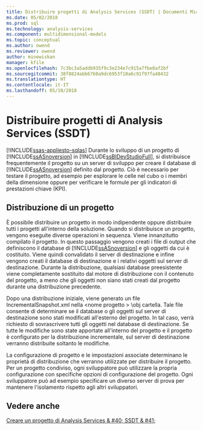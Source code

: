 ```yaml
---
title: Distribuire progetti di Analysis Services (SSDT) | Documenti Microsoft
ms.date: 05/02/2018
ms.prod: sql
ms.technology: analysis-services
ms.component: multidimensional-models
ms.topic: conceptual
ms.author: owend
ms.reviewer: owend
author: minewiskan
manager: kfile
ms.openlocfilehash: 7c3bc3a5addb935f9c3e234e7c915a7fbe8af2bf
ms.sourcegitcommit: 38f8824abb6760a9dc6953f10a6c91f97fa48432
ms.translationtype: HT
ms.contentlocale: it-IT
ms.lasthandoff: 05/10/2018
---
```

# <a name="deploy-analysis-services-projects-ssdt"></a>Distribuire progetti di Analysis Services (SSDT)
[!INCLUDE[ssas-appliesto-sqlas](../../includes/ssas-appliesto-sqlas.md)]
  Durante lo sviluppo di un progetto di [!INCLUDE[ssASnoversion](../../includes/ssasnoversion-md.md)] in [!INCLUDE[ssBIDevStudioFull](../../includes/ssbidevstudiofull-md.md)], si distribuisce frequentemente il progetto su un server di sviluppo per creare il database di [!INCLUDE[ssASnoversion](../../includes/ssasnoversion-md.md)] definito dal progetto. Ciò è necessario per testare il progetto, ad esempio per esplorare le celle nel cubo o i membri della dimensione oppure per verificare le formule per gli indicatori di prestazioni chiave (KPI).  
  
## <a name="deploying-a-project"></a>Distribuzione di un progetto  
 È possibile distribuire un progetto in modo indipendente oppure distribuire tutti i progetti all'interno della soluzione. Quando si distribuisce un progetto, vengono eseguite diverse operazioni in sequenza. Viene innanzitutto compilato il progetto. In questo passaggio vengono creati i file di output che definiscono il database di [!INCLUDE[ssASnoversion](../../includes/ssasnoversion-md.md)] e gli oggetti da cui è costituito. Viene quindi convalidato il server di destinazione e infine vengono creati il database di destinazione e i relativi oggetti sul server di destinazione. Durante la distribuzione, qualsiasi database preesistente viene completamente sostituito dal motore di distribuzione con il contenuto del progetto, a meno che gli oggetti non siano stati creati dal progetto durante una distribuzione precedente.  
  
 Dopo una distribuzione iniziale, viene generato un file IncrementalSnapshot.xml nella \<nome progetto > \obj cartella. Tale file consente di determinare se il database o gli oggetti sul server di destinazione sono stati modificati all'esterno del progetto. In tal caso, verrà richiesto di sovrascrivere tutti gli oggetti nel database di destinazione. Se tutte le modifiche sono state apportate all'interno del progetto e il progetto è configurato per la distribuzione incrementale, sul server di destinazione verranno distribuite soltanto le modifiche.  
  
 La configurazione di progetto e le impostazioni associate determinano le proprietà di distribuzione che verranno utilizzate per distribuire il progetto. Per un progetto condiviso, ogni sviluppatore può utilizzare la propria configurazione con specifiche opzioni di configurazione del progetto. Ogni sviluppatore può ad esempio specificare un diverso server di prova per mantenere l'isolamento rispetto agli altri sviluppatori.  
  
## <a name="see-also"></a>Vedere anche  
 [Creare un progetto di Analysis Services & #40; SSDT & #41;](../../analysis-services/multidimensional-models/create-an-analysis-services-project-ssdt.md)  
  
  
